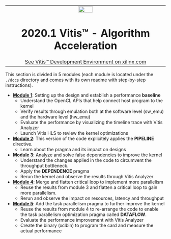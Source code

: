 <table width="100%">
 <tr width="100%">
    <td align="center"><img src="https://www.xilinx.com/content/dam/xilinx/imgs/press/media-kits/corporate/xilinx-logo.png" width="30%"/><h1>2020.1 Vitis™ - Algorithm Acceleration</h1>
    <a href="https://www.xilinx.com/products/design-tools/vitis.html">See Vitis™ Development Environment on xilinx.com</a>
    </td>
 </tr>
</table>

This section is divided in 5 modules (each module is located under the <code>./docs</code> directory and comes with its own readme with step-by-step instructions).
* [**Module 1**](../docs/module1_baseline): Setting up the design and establish a performance **baseline**
  + Understand the OpenCL APIs that help connect host program to the kernel
  + Verify results through emulation both at the software level (sw_emu) and the hardware level (hw_emu)
  + Evaluate the performance by visualizing the timeline trace with Vitis Analyzer
  + Launch Vitis HLS to review the kernel optimizations
* [**Module 2**](../docs/module2_pipeline): This version of the code explicitely applies the **PIPELINE** directive.
  + Learn about the pragma and its impact on designs
* [**Module 3**](../docs/module3_dependency_removal): Analyze and solve false dependencies to improve the kernel
  + Understand the changes applied in the code to circumvent the throughput bottleneck.
  + Apply the **DEPENDENCE** pragma
  + Rerun the kernel and observe the results through Vitis Analyzer
* [**Module 4**](../docs/module4_flatten_loop): Merge and flatten critical loop to implement more parallelism
  + Reuse the results from module 3 and flatten a critical loop to gain more parallelism.
  + Rerun and observe the impact on resources, latency and throughput
* [**Module 5**](../docs/module5_dataflow): Add the task parallelism pragma to further improve the kernel
  + Reuse the results from module 4 to re-arrange the code to enable the task parallelism optimization pragma called **DATAFLOW**.
  + Evaluate the performance improvement with Vitis Analyzer
  + Create the binary (xclbin) to program the card and measure the actual performance
